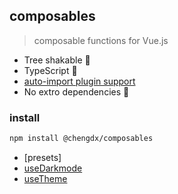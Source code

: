 ## composables
> composable functions for Vue.js
- Tree shakable 🌲
- TypeScript 🦕
- [auto-import plugin support](./src/auto-import-presets/index.md)
- No extro dependencies 🚀

### install
```sh
npm install @chengdx/composables
```

<!-- FUNCTIONS START -->
- [presets]
- [useDarkmode](src/use-darkmode/index.md)
- [useTheme](src/use-theme/index.md)

